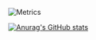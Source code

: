 ![Metrics](https://metrics.lecoq.io/aaaapplesoda?template=classic&introduction=1&languages=1&gists=1&languages.limit=8&languages.sections=most-used&languages.colors=github&languages.threshold=0%25&languages.indepth=false&languages.analysis.timeout=15&languages.categories=markup%2C%20programming&languages.recent.categories=markup%2C%20programming&languages.recent.load=300&languages.recent.days=14&introduction.title=true&config.timezone=Asia%2FBangkok)

[![Anurag's GitHub stats](https://github-readme-stats.vercel.app/api?username=aaaapplesoda&theme=synthwave&show_icons=true)](https://github.com/anuraghazra/github-readme-stats)



